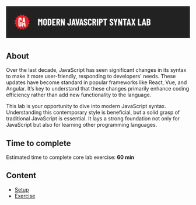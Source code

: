 # ![Modern Javascript Syntax Lab](../assets/hero.png)

## About

Over the last decade, JavaScript has seen significant changes in its syntax to make it more user-friendly, responding to developers' needs. These updates have become standard in popular frameworks like React, Vue, and Angular. It’s key to understand that these changes primarily enhance coding efficiency rather than add new functionality to the language.

This lab is your opportunity to dive into modern JavaScript syntax. Understanding this contemporary style is beneficial, but a solid grasp of traditional JavaScript is essential. It lays a strong foundation not only for JavaScript but also for learning other programming languages.

## Time to complete

Estimated time to complete core lab exercise: **60 min**

## Content

- [Setup](../setup/README.md)
- [Exercise](../exercise/README.md)
